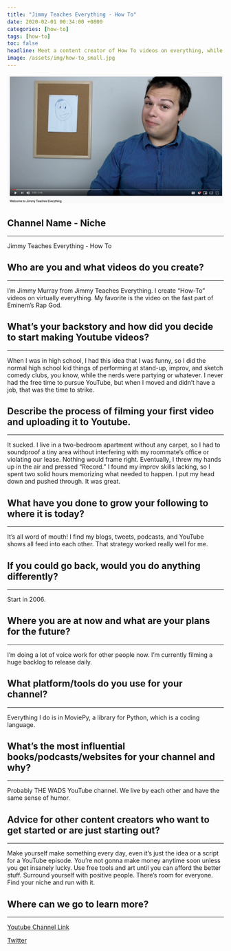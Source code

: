 ```yaml
---
title: "Jimmy Teaches Everything - How To"
date: 2020-02-01 00:34:00 +0800
categories: [how-to]
tags: [how-to]
toc: false
headline: Meet a content creator of How To videos on everything, while creating funny videos at the same time.
image: /assets/img/how-to_small.jpg
---
```


[![How To](/assets/img/how-to.png)](https://www.youtube.com/watch?v=O62bENLlRY4)

## Channel Name - Niche
_______________________

Jimmy Teaches Everything - How To


## Who are you and what videos do you create?
_____________________________________________

I’m Jimmy Murray from Jimmy Teaches Everything. I create “How-To” videos on virtually everything. My favorite is the video on the fast part of Eminem’s Rap God.


## What’s your backstory and how did you decide to start making Youtube videos?
_______________________________________________________________________________

When I was in high school, I had this idea that I was funny, so I did the normal high school kid things of performing at stand-up, improv, and sketch comedy clubs, you know, while the nerds were partying or whatever. I never had the free time to pursue YouTube, but when I moved and didn’t have a job, that was the time to strike.


## Describe the process of filming your first video and uploading it to Youtube.
________________________________________________________________________________

It sucked. I live in a two-bedroom apartment without any carpet, so I had to soundproof a tiny area without interfering with my roommate’s office or violating our lease. Nothing would frame right. Eventually, I threw my hands up in the air and pressed “Record.” I found my improv skills lacking, so I spent two solid hours memorizing what needed to happen. I put my head down and pushed through. It was great.


## What have you done to grow your following to where it is today?
__________________________________________________________________

It’s all word of mouth! I find my blogs, tweets, podcasts, and YouTube shows all feed into each other. That strategy worked really well for me.


## If you could go back, would you do anything differently?
___________________________________________________________

Start in 2006.


## Where you are at now and what are your plans for the future?
_______________________________________________________________

I’m doing a lot of voice work for other people now. I’m currently filming a huge backlog to release daily.


## What platform/tools do you use for your channel?
___________________________________________________

Everything I do is in MoviePy, a library for Python, which is a coding language.


## What’s the most influential books/podcasts/websites for your channel and why?
________________________________________________________________________________

Probably THE WADS YouTube channel. We live by each other and have the same sense of humor.


## Advice for other content creators who want to get started or are just starting out?
______________________________________________________________________________________

Make yourself make something every day, even it’s just the idea or a script for a YouTube episode. You’re not gonna make money anytime soon unless you get insanely lucky. Use free tools and art until you can afford the better stuff. Surround yourself with positive people. There’s room for everyone. Find your niche and run with it.


## Where can we go to learn more?
_________________________________


[Youtube Channel Link](https://www.youtube.com/channel/UCrJcrmrLdGXXJayBOLhWY7g)

[Twitter](https://twitter.com/thejimmymurray)
